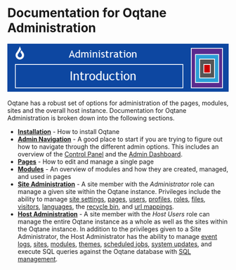 # Documentation for Oqtane Administration

![adminintrobanner](./assets/admin-intro-banner.png)

Oqtane has a robust set of options for administration of the pages, modules, sites and the overall host instance. Documentation for Oqtane Administration is broken down into the following sections. 

* **[Installation](./installation)** - How to install Oqtane
* **[Admin Navigation](./admin-navigation)** - A good place to start if you are trying to figure out how to navigate through the different admin options. This includes an overview of the [Control Panel](./admin-navigation) and the [Admin Dashboard](./admin-navigation/admin-dashboard.html). 
* **[Pages](pages)** - How to edit and manage a single page
* **[Modules](modules)** - An overview of modules and how they are created, managed, and used in pages
* **[Site Administration](./site-administration)** - A site member with the *Administrator* role can manage a given site within the Oqtane instance. Privileges include the ability to manage [site settings](./site-administration/site-settings.html), [pages](./site-administration/page-management.html), [users](./site-administration/user-management.html), [profiles](./site-administration/profile-management.html), [roles](./site-administration/role-management.html), [files](./site-administration/file-management.html), [visitors](./site-administration/visitor-managment.html), [languages](./site-administration/languages.html), the [recycle bin](./site-administration/recycle-bin.html), and [url mappings](./site-administration/url-mappings.html). 
* **[Host Administration](./host-administration)** - A site member with the *Host Users* role can manage the entire Oqtane instance as a whole as well as the sites within the Oqtane instance. In addition to the privileges given to a Site Administrator, the Host Administrator has the ability to manage [event logs](./host-administration/event-logs.html), [sites](./host-administration/site-management.html), [modules](./host-administration/module-management.html), [themes](./host-administration/theme-management.html), [scheduled jobs](./host-administration/scheduled-jobs.html), [system updates](./host-administration/system-updates.html), and execute SQL queries against the Oqtane database with [SQL management](./host-administration/sql-management.html). 

